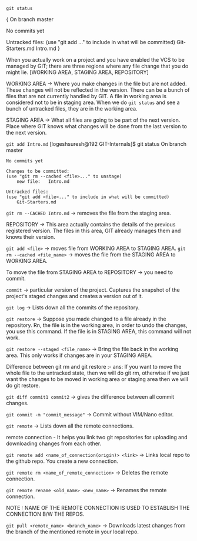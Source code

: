 `git status`

{ On branch master

No commits yet

Untracked files:
  (use "git add <file>..." to include in what will be committed)
	Git-Starters.md
	Intro.md }

When you actually work on a project and you have enabled the VCS to be managed by GIT;
there are three regions where any file change that you do might lie.
[WORKING AREA, STAGING AREA, REPOSITORY]

WORKING AREA -> Where you make changes in the file but are not added. These changes will not be reflected in 
                the version. There can be a bunch of files that are not currently handled by GIT. A file 
                in working area is considered not to be in staging area. When we do `git status` and see a 
                bunch of untracked files, they are in the working area. 

STAGING AREA -> What all files are going to be part of the next version. Place where GIT knows what changes
                will be done from the last version to the next version.

`git add Intro.md`
    [logeshsuresh@192 GIT-Internals]$ git status
    On branch master

    No commits yet

    Changes to be committed:
    (use "git rm --cached <file>..." to unstage)
        new file:   Intro.md

    Untracked files:
    (use "git add <file>..." to include in what will be committed)
        Git-Starters.md

`git rm --CACHED Intro.md` -> removes the file from the staging area. 

REPOSITORY -> This area actually contains the details of the previous registered version. The files in this area, GIT already manages them and knows their version. 


`git add <file>` -> moves file from WORKING AREA to STAGING AREA.
`git rm --cached <file_name>` -> moves the file from the STAGING AREA to WORKING AREA.

To move the file from STAGING AREA to REPOSITORY -> you need to commit.

`commit` -> particular version of the project. Captures the snapshot of the project's staged changes and creates a version out of it. 


`git log` -> Lists down all the commits of the repository. 

`git restore` -> Suppose you made changed to a file already in the repository. Rn, the file is in the working area, in order to undo the changes, you use this command. If the file is in STAGING AREA, this command will not work. 

`git restore --staged <file_name>` -> Bring the file back in the working area. This only works if changes are in your STAGING AREA.

Difference between git rm and git restore :-
ans: If you want to move the whole file to the untracked state, then we will do git rm, otherwise if we just 
     want the changes to be moved in working area or staging area then we will do git restore.  


`git diff commit1 commit2` -> gives the difference between all commit changes. 

`git commit -m "commit_message"` -> Commit without VIM/Nano editor.

`git remote` -> Lists down all the remote connections.

remote connection - It helps you link two git repositories for uploading and downloading changes from each other.

`git remote add <name_of_connection(origin)> <link>` -> Links local repo to the github repo. You create a new connection. 

`git remote rm <name_of_remote_connection>` -> Deletes the remote connection.

`git remote rename <old_name> <new_name>` -> Renames the remote connection. 

NOTE : NAME OF THE REMOTE CONNECTION IS USED TO ESTABLISH THE CONNECTION B/W THE REPOS.

`git pull <remote_name> <branch_name>` -> Downloads latest changes from the branch of the mentioned remote in your local repo. 



